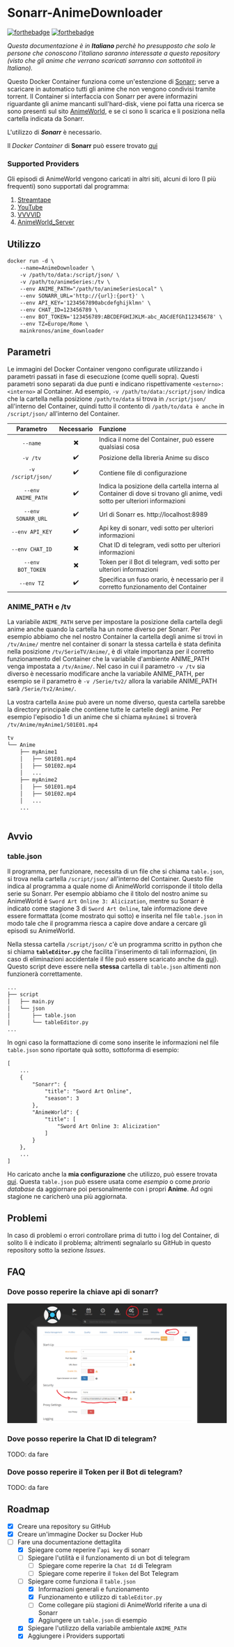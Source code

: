 # Sonarr-AnimeDownloader

[![forthebadge](https://forthebadge.com/images/badges/made-with-python.svg)](https://forthebadge.com)   [![forthebadge](https://forthebadge.com/images/badges/built-with-love.svg)](https://forthebadge.com)

_Questa documentazione è in **Italiano** perchè ho presupposto che solo le persone che conoscono l'italiano saranno interessate a questo repository (visto che gli anime che verrano scaricati sarranno con sottotitoli in Italiano)._

Questo Docker Container funziona come un'estenzione di [Sonarr](https://sonarr.tv/); serve a scaricare in automatico tutti gli anime che non vengono condivisi tramite torrent.
Il Container si interfaccia con Sonarr per avere informazini riguardante gli anime mancanti sull'hard-disk, viene poi fatta una ricerca se sono presenti sul sito [AnimeWorld](https://www.animeworld.tv/), e se ci sono li scarica e li posiziona nella cartella indicata da Sonarr.

L'utilizzo di _**Sonarr**_ è necessario.

Il _Docker Container_ di **Sonarr** può essere trovato [qui](https://github.com/linuxserver/docker-sonarr)

### Supported Providers

Gli episodi di AnimeWorld vengono caricati in altri siti, alcuni di loro (I più frequenti) sono supportati dal programma:

1. [Streamtape](https://streamtape.com/)
2. [YouTube](https://www.youtube.com/)
3. [VVVVID](https://www.vvvvid.it/show/1396/akudama-drive&r)
4. [AnimeWorld_Server](https://www.animeworld.tv/)

## Utilizzo

```
docker run -d \
    --name=AnimeDownloader \
    -v /path/to/data:/script/json/ \
    -v /path/to/animeSeries:/tv \
    --env ANIME_PATH="/path/to/animeSeriesLocal" \
    --env SONARR_URL='http://{url}:{port}' \
    --env API_KEY='1234567890abcdefghijklmn' \
    --env CHAT_ID=123456789 \
    --env BOT_TOKEN='123456789:ABCDEFGHIJKLM-abc_AbCdEfGhI12345678' \
    --env TZ=Europe/Rome \
    mainkronos/anime_downloader

```

## Parametri

Le immagini del Docker Container vengono configurate utilizzando i parametri passati in fase di esecuzione (come quelli sopra). Questi parametri sono separati da due punti e indicano rispettivamente `<esterno>:<interno>` al Container. Ad esempio, `-v /path/to/data:/script/json/` indica che la cartella nella posizione `/path/to/data` si trova in `/script/json/` all'interno del Container, quindi tutto il contento di `/path/to/data è anche` in `/script/json/` all'interno del Container.

Parametro | Necessario | Funzione
 :---: | :---: | :---
`--name` | :heavy_multiplication_x: | Indica il nome del Container, può essere qualsiasi cosa
`-v /tv` | :heavy_check_mark: | Posizione della libreria Anime su disco
`-v /script/json/` | :heavy_check_mark: | Contiene file di configurazione
`--env ANIME_PATH` | :heavy_check_mark: | Indica la posizione della cartella interna al Container di dove si trovano gli anime, vedi sotto per ulteriori informazioni
`--env SONARR_URL` | :heavy_check_mark: | Url di Sonarr es. http://localhost:8989
`--env API_KEY` | :heavy_check_mark: | Api key di sonarr, vedi sotto per ulteriori informazioni
`--env CHAT_ID` | :heavy_multiplication_x: | Chat ID di telegram, vedi sotto per ulteriori informazioni
`--env BOT_TOKEN` | :heavy_multiplication_x: | Token per il Bot di telegram, vedi sotto per ulteriori informazioni
`--env TZ` | :heavy_check_mark: | Specifica un fuso orario, è necessario per il corretto funzionamento del Container

### ANIME_PATH e /tv
La variabile `ANIME_PATH` serve per impostare la posizione della cartella degli anime anche quando la cartella ha un nome diverso per Sonarr.
Per esempio abbiamo che nel nostro Container la cartella degli anime si trovi in `/tv/Anime/` mentre nel container di sonarr la stessa cartella è stata definita nella posizione `/tv/SerieTV/Anime/`, è di vitale importanza per il corretto funzionamento del Container che la variabile d'ambiente ANIME_PATH venga impostata a `/tv/Anime/`.
Nel caso in cui il parametro `-v /tv` sia diverso è necessario modificare anche la variabile ANIME_PATH, per esempio se il parametro è `-v /Serie/tv2/` allora la variabile ANIME_PATH sarà `/Serie/tv2/Anime/`.

La vostra cartella `Anime` può avere un nome diverso, questa cartella sarebbe la directory principale che contiene tutte le cartelle degli anime. Per esempio l'episodio 1 di un anime che si chiama `myAnime1` si troverà `/tv/Anime/myAnime1/S01E01.mp4`

```
tv
└── Anime
    ├── myAnime1
    │   ├── S01E01.mp4
    │   ├── S01E02.mp4
    │   ...
    ├── myAnime2
    │   ├── S01E01.mp4
    │   ├── S01E02.mp4
    │   ...
    ... 
            
```

## Avvio

### table.json
Il programma, per funzionare, necessita di un file che si chiama `table.json`, si trova nella cartella `/script/json/` all'interno del Container. Questo file indica al programma a quale nome di AnimeWorld corrisponde il titolo della serie su Sonarr. Per esempio abbiamo che il titolo del nostro anime su AnimeWorld è `Sword Art Online 3: Alicization`, mentre su Sonarr è indicato come stagione 3 di `Sword Art Online`, tale informazione deve essere formattata (come mostrato qui sotto) e inserita nel file `table.json` in modo tale che il programma riesca a capire dove andare a cercare gli episodi su AnimeWorld.

Nella stessa cartella `/script/json/` c'è un programma scritto in python che si chiama **`tableEditor.py`** che facilita l'inserimento di tali informazioni, (in caso di eliminazioni accidentale il file può essere scaricato anche da [qui](/config/json/tableEditor.py)). Questo script deve essere nella **stessa** cartella di `table.json` altimenti non funzionerà correttamente.
```
...
├── script
│   ├── main.py
│   └── json
│       ├── table.json
│       └── tableEditor.py
...        
```

In ogni caso la formattazione di come sono inserite le informazioni nel file `table.json` sono riportate quà sotto, sottoforma di esempio:
```
[
    ...
    {
        "Sonarr": {
            "title": "Sword Art Online",
            "season": 3
        },
        "AnimeWorld": {
            "title": [
                "Sword Art Online 3: Alicization"
            ]
        }
    },
    ...
]
```
Ho caricato anche la **mia configurazione** che utilizzo, può essere trovata [qui](/documentation/examples/table.json). Questa `table.json` può essere usata come _esempio_ o come _prorio database_ da aggiornare poi personalmente con i propri **Anime**. Ad ogni stagione ne caricherò una più aggiornata. 

## Problemi
In caso di problemi o errori controllare prima di tutto i log del Container, di solito lì è indicato il problema; altrimenti segnalarlo su GitHub in questo repository sotto la sezione _Issues_.

## FAQ

### Dove posso reperire la chiave api di sonarr?
![Sonarr API KEY](/documentation/images/Sonarr_ApiKey.png)

### Dove posso reperire la Chat ID di telegram?
TODO: da fare

### Dove posso reperire il Token per il Bot di telegram?
TODO: da fare

## Roadmap

- [x] Creare una repository su GitHub
- [x] Creare un'immagine Docker su Docker Hub
- [ ] Fare una documentazione dettaglita
    - [x] Spiegare come reperire l'`api key` di sonarr
    - [ ] Spiegare l'utilità e il funzionamento di un bot di telegram
        - [ ] Spiegare come reperire la `Chat Id` di Telegram
        - [ ] Spiegare come reperire il `Token` del Bot Telegram
    - [ ] Spiegare come funziona il `table.json`
        - [x] Informazioni generali e funzionamento
        - [x] Funzionamento e utilizzo di `tableEditor.py`
        - [ ] Come collegare più stagioni di AnimeWorld riferite a una di Sonarr
        - [x] Aggiungere un `table.json` di esempio
    - [x] Spiegare l'utilizzo della variabile ambientale `ANIME_PATH`
    - [x] Aggiungere i Providers supportati
